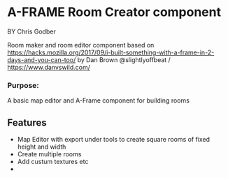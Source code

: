 # A-FRAME Room Creator component
BY Chris Godber

Room maker and room editor component based on 
https://hacks.mozilla.org/2017/09/i-built-something-with-a-frame-in-2-days-and-you-can-too/ by 
Dan Brown @slightlyoffbeat / https://www.danvswild.com/

### Purpose:
A basic map editor and A-Frame component for building rooms 

## Features
- Map Editor with export under tools to create square rooms of fixed height and width 
- Create multiple rooms
- Add custum textures etc
- 

